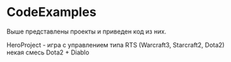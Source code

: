 # CodeExamples
Выше представлены проекты и приведен код из них.


HeroProject - игра с управлением типа RTS (Warcraft3, Starcraft2, Dota2) некая смесь Dota2 + Diablo
